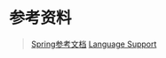 # 参考资料
> [Spring参考文档](https://docs.spring.io/spring-framework/docs/current/reference/html/)
> [Language Support](https://docs.spring.io/spring-framework/docs/current/reference/html/languages.html#languages)
